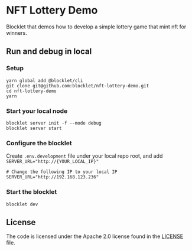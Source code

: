 # NFT Lottery Demo

Blocklet that demos how to develop a simple lottery game that mint nft for winners.

## Run and debug in local

### Setup

```shell
yarn global add @blocklet/cli
git clone git@github.com:blocklet/nft-lottery-demo.git
cd nft-lottery-demo
yarn
```

### Start your local node

```shell
blocklet server init -f --mode debug
blocklet server start
```

### Configure the blocklet

Create `.env.development` file under your local repo root, and add `SERVER_URL="http://{YOUR_LOCAL_IP}"`

```shell
# Change the following IP to your local IP
SERVER_URL="http://192.168.123.236"
```

### Start the blocklet

```shell
blocklet dev
```

## License

The code is licensed under the Apache 2.0 license found in the
[LICENSE](LICENSE) file.
